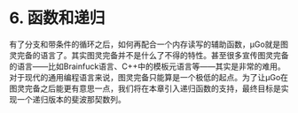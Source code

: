 # 6. 函数和递归

有了分支和带条件的循环之后，如何再配合一个内存读写的辅助函数，µGo就是图灵完备的语言了。其实图灵完备并不是什么了不得的特性。甚至很多宣传图灵完备的语言——比如Brainfuck语言、C++中的模板元语言等——其实是非常的难用。对于现代的通用编程语言来说，图灵完备只能算是一个极低的起点。为了让µGo在图灵完备之后能更有意思一点，我们将在本章引入递归函数的支持，最终目标是实现一个递归版本的斐波那契数列。
